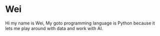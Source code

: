 # Wei

Hi my name is Wei, My goto programming language is Python because it lets me play around with data and work with AI.